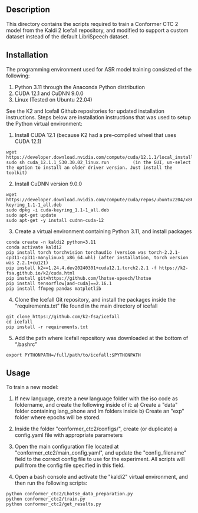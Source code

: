## Description
This directory contains the scripts required to train a Conformer CTC 2 model from the Kaldi 2 Icefall repository, and modified to support a custom dataset instead of the default LibriSpeech dataset.

## Installation
The programming environment used for ASR model training consisted of the following:
1. Python 3.11 through the Anaconda Python distribution
2. CUDA 12.1 and CuDNN 9.0.0
3. Linux (Tested on Ubuntu 22.04)

See the K2 and Icefall Github repositories for updated installation instructions. Steps below are installation instructions that was used to setup the Python virtual environment:
1. Install CUDA 12.1 (because K2 had a pre-compiled wheel that uses CUDA 12.1)
```
wget https://developer.download.nvidia.com/compute/cuda/12.1.1/local_installers/cuda_12.1.1_530.30.02_linux.run
sudo sh cuda_12.1.1_530.30.02_linux.run         (in the GUI, un-select the option to install an older driver version. Just install the toolkit)
```

2. Install CuDNN version 9.0.0
```
wget https://developer.download.nvidia.com/compute/cuda/repos/ubuntu2204/x86_64/cuda-keyring_1.1-1_all.deb
sudo dpkg -i cuda-keyring_1.1-1_all.deb
sudo apt-get update
sudo apt-get -y install cudnn-cuda-12
```

3. Create a virtual environment containing Python 3.11, and install packages
```
conda create -n kaldi2 python=3.11
conda activate kaldi2
pip install torch torchvision torchaudio (version was torch-2.2.1-cp311-cp311-manylinux1_x86_64.whl) (after installation, torch version was 2.2.1+cu121)
pip install k2==1.24.4.dev20240301+cuda12.1.torch2.2.1 -f https://k2-fsa.github.io/k2/cuda.html
pip install git+https://github.com/lhotse-speech/lhotse
pip install tensorflow[and-cuda]==2.16.1
pip install ffmpeg pandas matplotlib
```

4. Clone the Icefall Git repository, and install the packages inside the “requirements.txt” file found in the main directory of icefall
```
git clone https://github.com/k2-fsa/icefall 
cd icefall
pip install -r requirements.txt
```

5. Add the path where Icefall repository was downloaded at the bottom of “.bashrc”
```
export PYTHONPATH=/full/path/to/icefall:$PYTHONPATH
```

## Usage
To train a new model:
1. If new language, create a new language folder with the iso code as foldername, and create the following inside of it:
    a) Create a "data" folder containing lang_phone and lm folders inside
    b) Create an "exp" folder where epochs will be stored.

2. Inside the folder "conformer_ctc2/configs/", create (or duplicate) a config.yaml file with appropriate parameters

3. Open the main configuration file located at "conformer_ctc2/main_config.yaml", and update the "config_filename" field to the correct config file to use for the experiment. All scripts will pull from the config file specified in this field.

4. Open a bash console and activate the "kaldi2" virtual environment, and then run the following scripts:
```
python conformer_ctc2/Lhotse_data_preparation.py
python conformer_ctc2/train.py
python conformer_ctc2/get_results.py
```
